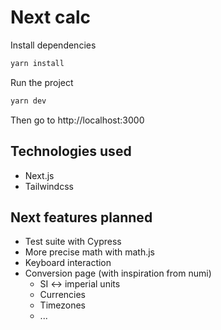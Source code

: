 # Next calc

Install dependencies

```sh
yarn install
```

Run the project

```sh
yarn dev
```

Then go to http://localhost:3000

## Technologies used

- Next.js
- Tailwindcss

## Next features planned

- Test suite with Cypress
- More precise math with math.js
- Keyboard interaction
- Conversion page (with inspiration from numi)
  - SI <-> imperial units
  - Currencies
  - Timezones
  - ...
